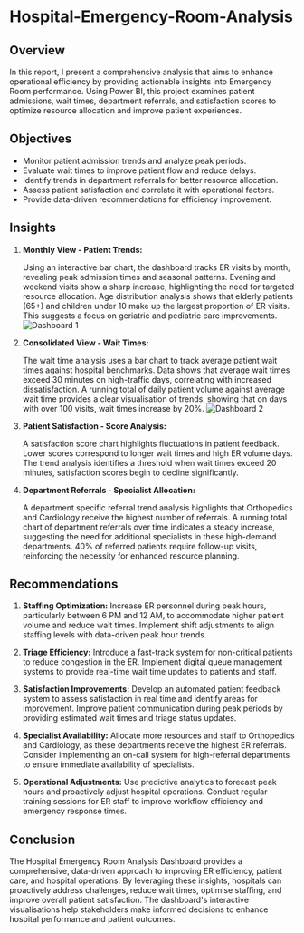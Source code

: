 # Hospital-Emergency-Room-Analysis

## Overview

In this report, I present a comprehensive analysis that aims to enhance operational efficiency by providing actionable insights into Emergency Room performance. Using Power BI, this project examines patient admissions, wait times, department referrals, and satisfaction scores to optimize resource allocation and improve patient experiences.

## Objectives

-  Monitor patient admission trends and analyze peak periods.
-  Evaluate wait times to improve patient flow and reduce delays.
-  Identify trends in department referrals for better resource allocation.
-  Assess patient satisfaction and correlate it with operational factors.
-  Provide data-driven recommendations for efficiency improvement.

## Insights

1. **Monthly View - Patient Trends:**

   Using an interactive bar chart, the dashboard tracks ER visits by month, revealing peak admission times and seasonal patterns. Evening and weekend visits show a sharp increase, highlighting the need for targeted resource allocation. Age      distribution analysis shows that elderly patients (65+) and children under 10 make up the largest proportion of ER visits. This suggests a focus on geriatric and pediatric care improvements.
   ![Dashboard 1](https://github.com/user-attachments/assets/689f0846-5065-4632-a7ee-f707aab4421a)


3. **Consolidated View - Wait Times:**

   The wait time analysis uses a bar chart to track average patient wait times against hospital benchmarks. Data shows that average wait times exceed 30 minutes on high-traffic days, correlating with increased dissatisfaction.
A running total of daily patient volume against average wait time provides a clear visualisation of trends, showing that on days with over 100 visits, wait times increase by 20%.
![Dashboard 2](https://github.com/user-attachments/assets/8e761222-42c4-4529-8207-be6ec90a2713)


5. **Patient Satisfaction - Score Analysis:**

   A satisfaction score chart highlights fluctuations in patient feedback. Lower scores correspond to longer wait times and high ER volume days. The trend analysis identifies a threshold when wait times exceed 20 minutes, satisfaction scores begin to decline significantly.

6. **Department Referrals - Specialist Allocation:**

   A department specific referral trend analysis highlights that Orthopedics and Cardiology receive the highest number of referrals. A running total chart of department referrals over time indicates a steady increase, suggesting the need for additional specialists in these high-demand departments. 40% of referred patients require follow-up visits, reinforcing the necessity for enhanced resource planning.


## Recommendations

1.   **Staffing Optimization:**
   Increase ER personnel during peak hours, particularly between 6 PM and 12 AM, to accommodate higher patient volume and reduce wait times. Implement shift adjustments to align staffing levels with data-driven peak hour trends.

3.   **Triage Efficiency:**
   Introduce a fast-track system for non-critical patients to reduce congestion in the ER. Implement digital queue management systems to provide real-time wait time updates to patients and staff.

3.   **Satisfaction Improvements:**
   Develop an automated patient feedback system to assess satisfaction in real time and identify areas for improvement. Improve patient communication during peak periods by providing estimated wait times and triage status updates.

4.   **Specialist Availability:**
   Allocate more resources and staff to Orthopedics and Cardiology, as these departments receive the highest ER referrals. Consider implementing an on-call system for high-referral departments to ensure immediate availability of specialists.

5.   **Operational Adjustments:**
   Use predictive analytics to forecast peak hours and proactively adjust hospital operations. Conduct regular training sessions for ER staff to improve workflow efficiency and emergency response times.

## Conclusion

The Hospital Emergency Room Analysis Dashboard provides a comprehensive, data-driven approach to improving ER efficiency, patient care, and hospital operations. By leveraging these insights, hospitals can proactively address challenges, reduce wait times, optimise staffing, and improve overall patient satisfaction. The dashboard's interactive visualisations help stakeholders make informed decisions to enhance hospital performance and patient outcomes.

